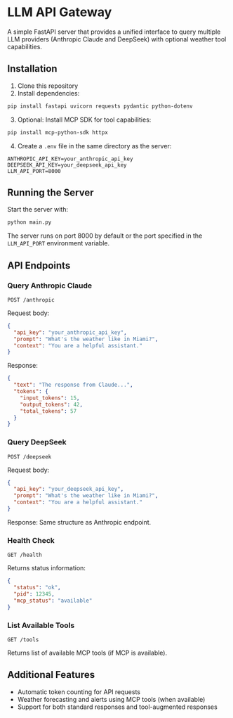 # LLM API Gateway

A simple FastAPI server that provides a unified interface to query multiple LLM providers (Anthropic Claude and DeepSeek) with optional weather tool capabilities.

## Installation

1. Clone this repository
2. Install dependencies:

```bash
pip install fastapi uvicorn requests pydantic python-dotenv
```

3. Optional: Install MCP SDK for tool capabilities:

```bash
pip install mcp-python-sdk httpx
```

4. Create a `.env` file in the same directory as the server:

```
ANTHROPIC_API_KEY=your_anthropic_api_key
DEEPSEEK_API_KEY=your_deepseek_api_key
LLM_API_PORT=8000
```

## Running the Server

Start the server with:

```bash
python main.py
```

The server runs on port 8000 by default or the port specified in the `LLM_API_PORT` environment variable.

## API Endpoints

### Query Anthropic Claude

```
POST /anthropic
```

Request body:
```json
{
  "api_key": "your_anthropic_api_key",
  "prompt": "What's the weather like in Miami?",
  "context": "You are a helpful assistant."
}
```

Response:
```json
{
  "text": "The response from Claude...",
  "tokens": {
    "input_tokens": 15,
    "output_tokens": 42,
    "total_tokens": 57
  }
}
```

### Query DeepSeek

```
POST /deepseek
```

Request body:
```json
{
  "api_key": "your_deepseek_api_key",
  "prompt": "What's the weather like in Miami?",
  "context": "You are a helpful assistant."
}
```

Response: Same structure as Anthropic endpoint.

### Health Check

```
GET /health
```

Returns status information:
```json
{
  "status": "ok",
  "pid": 12345,
  "mcp_status": "available"
}
```

### List Available Tools

```
GET /tools
```

Returns list of available MCP tools (if MCP is available).

## Additional Features

- Automatic token counting for API requests
- Weather forecasting and alerts using MCP tools (when available)
- Support for both standard responses and tool-augmented responses